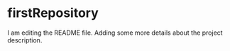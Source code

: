 # firstRepository
I am editing the README file. Adding some more details about the project description.
